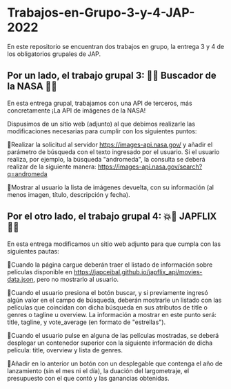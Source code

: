 # Trabajos-en-Grupo-3-y-4-JAP-2022

En este repositorio se encuentran dos trabajos en grupo, la entrega 3 y 4 de los obligatorios grupales de JAP.


## Por un lado, el trabajo grupal 3: 🌌🚀 Buscador de la NASA 🚀🌌 ##


En esta entrega grupal, trabajamos con una API de terceros, más concretamente ¡La API de imágenes de la NASA! 

Dispusimos de un sitio web (adjunto) al que debimos realizarle las modificaciones necesarias para cumplir con los siguientes puntos:

🔷Realizar la solicitud al servidor https://images-api.nasa.gov/ y añadir el parámetro de búsqueda con el texto ingresado por el usuario. Si el usuario realiza, por ejemplo, la búsqueda "andromeda", la consulta se deberá realizar de la siguiente manera: https://images-api.nasa.gov/search?q=andromeda

🔷Mostrar al usuario la lista de imágenes devuelta, con su información (al menos imagen, título, descripción y fecha).



## Por el otro lado, el trabajo grupal 4: 💥🎥 JAPFLIX 🎥💥 ##


En esta entrega modificamos un sitio web adjunto para que cumpla con las siguientes pautas:


🔸Cuando la página cargue deberán traer el listado de información sobre películas disponible en https://japceibal.github.io/japflix_api/movies-data.json, pero no mostrarlo al usuario.

🔸Cuando el usuario presiona el botón buscar, y si previamente ingresó algún valor en el campo de búsqueda, deberán mostrarle un listado con las películas que coincidan con dicha búsqueda en sus atributos de title o genres o tagline u overview. La información a mostrar en este punto será: title, tagline, y vote_average (en formato de "estrellas").

🔸Cuando el usuario pulse en alguna de las películas mostradas, se deberá desplegar un contenedor superior con la siguiente información de dicha película: title, overview y lista de genres.

🔸Añadir en lo anterior un botón con un desplegable que contenga el año de lanzamiento (sin el mes ni el día), la duación del largometraje, el presupuesto con el que contó y las ganancias obtenidas.
